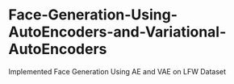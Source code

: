 # Face-Generation-Using-AutoEncoders-and-Variational-AutoEncoders
Implemented Face Generation Using AE and VAE on LFW Dataset
